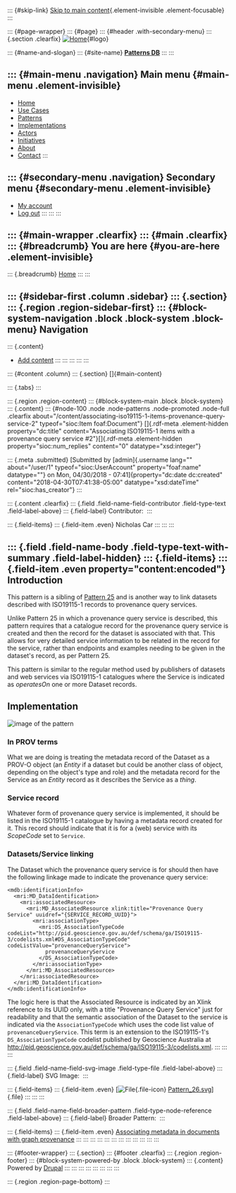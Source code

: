 ::: {#skip-link}
[Skip to main content](#main-content){.element-invisible
.element-focusable}
:::

::: {#page-wrapper}
::: {#page}
::: {#header .with-secondary-menu}
::: {.section .clearfix}
[![Home](https://patterns.promsns.org/sites/all/themes/bartik_rda/rda_square.png)](/ "Home"){#logo}

::: {#name-and-slogan}
::: {#site-name}
**[Patterns DB](/ "Home")**
:::
:::

::: {#main-menu .navigation}
Main menu {#main-menu .element-invisible}
---------

-   [Home](/)
-   [Use Cases](/usecases)
-   [Patterns](/patterns)
-   [Implementations](/implementations)
-   [Actors](/actors)
-   [Initiatives](/initiatives)
-   [About](/about)
-   [Contact](/contact)
:::

::: {#secondary-menu .navigation}
Secondary menu {#secondary-menu .element-invisible}
--------------

-   [My account](/user)
-   [Log out](/user/logout)
:::
:::
:::

::: {#main-wrapper .clearfix}
::: {#main .clearfix}
::: {#breadcrumb}
You are here {#you-are-here .element-invisible}
------------

::: {.breadcrumb}
[Home](/)
:::
:::

::: {#sidebar-first .column .sidebar}
::: {.section}
::: {.region .region-sidebar-first}
::: {#block-system-navigation .block .block-system .block-menu}
Navigation
----------

::: {.content}
-   [Add content](/node/add)
:::
:::
:::
:::
:::

::: {#content .column}
::: {.section}
[]{#main-content}

::: {.tabs}
:::

::: {.region .region-content}
::: {#block-system-main .block .block-system}
::: {.content}
::: {#node-100 .node .node-patterns .node-promoted .node-full .clearfix about="/content/associating-iso19115-1-items-provenance-query-service-2" typeof="sioc:Item foaf:Document"}
[]{.rdf-meta .element-hidden property="dc:title"
content="Associating ISO19115-1 items with a provenance query service #2"}[]{.rdf-meta
.element-hidden property="sioc:num_replies" content="0"
datatype="xsd:integer"}

::: {.meta .submitted}
[Submitted by [admin]{.username lang="" about="/user/1"
typeof="sioc:UserAccount" property="foaf:name" datatype=""} on Mon,
04/30/2018 - 07:41]{property="dc:date dc:created"
content="2018-04-30T07:41:38-05:00" datatype="xsd:dateTime"
rel="sioc:has_creator"}
:::

::: {.content .clearfix}
::: {.field .field-name-field-contributor .field-type-text .field-label-above}
::: {.field-label}
Contributor: 
:::

::: {.field-items}
::: {.field-item .even}
Nicholas Car
:::
:::
:::

::: {.field .field-name-body .field-type-text-with-summary .field-label-hidden}
::: {.field-items}
::: {.field-item .even property="content:encoded"}
Introduction
------------

This pattern is a sibling of [Pattern
25](http://patterns.promsns.org/pattern/25) and is another way to link
datasets described with ISO19115-1 records to provenance query services.

Unlike Pattern 25 in which a provenance query service is described, this
pattern requires that a catalogue record for the provenance query
service is created and then the record for the dataset is associated
with that. This allows for very detailed service information to be
related in the record for the service, rather than endpoints and
examples needing to be given in the dataset\'s record, as per Pattern
25.

This pattern is similar to the regular method used by publishers of
datasets and web services via ISO19115-1 catalogues where the Service is
indicated as *operatesOn* one or more Dataset records.

Implementation
--------------

![image of the
pattern](http://patterns.promsns.org/sites/default/files/Pattern_26.svg)

### In PROV terms

What we are doing is treating the metadata record of the Dataset as a
PROV-O object (an *Entity* if a dataset but could be another class of
object, depending on the object\'s type and role) and the metadata
record for the Service as an *Entity* record as it describes the Service
as a *thing*.

### Service record

Whatever form of provenance query service is implemented, it should be
listed in the ISO19115-1 catalogue by having a metadata record created
for it. This record should indicate that it is for a (web) service with
its *ScopeCode* set to `Service`.

### Datasets/Service linking

The Dataset which the provenance query service is for should then have
the following linkage made to indicate the provenance query service:


    <mdb:identificationInfo>
      <mri:MD_DataIdentification>
        <mri:associatedResource>
          <mri:MD_AssociatedResource xlink:title="Provenance Query Service" uuidref="{SERVICE_RECORD_UUID}">
            <mri:associationType>
              <mri:DS_AssociationTypeCode codeList="http://pid.geoscience.gov.au/def/schema/ga/ISO19115-3/codelists.xml#DS_AssociationTypeCode" codeListValue="provenanceQueryService">
                provenanceQueryService
              </DS_AssociationTypeCode>
            </mri:associationType>
          </mri:MD_AssociatedResource>
        </mri:associatedResource>
      </mri:MD_DataIdentification>
    </mdb:identificationInfo>

The logic here is that the Associated Resource is indicated by an Xlink
reference to its UUID only, with a title \"Provenance Query Service\"
just for readability and that the semantic association of the Dataset to
the service is indicated via the `AssociationTypeCode` which uses the
code list value of `provenanceQueryService`. This term is an extension
to the ISO19115-1\'s `DS_AssociationTypeCode` codelist published by
Geoscience Australia at
<http://pid.geoscience.gov.au/def/schema/ga/ISO19115-3/codelists.xml>.
:::
:::
:::

::: {.field .field-name-field-svg-image .field-type-file .field-label-above}
::: {.field-label}
SVG Image: 
:::

::: {.field-items}
::: {.field-item .even}
[![File](/modules/file/icons/image-x-generic.png "image/svg+xml"){.file-icon}
[Pattern\_26.svg](https://patterns.promsns.org/sites/default/files/Pattern_26_0.svg)]{.file}
:::
:::
:::

::: {.field .field-name-field-broader-pattern .field-type-node-reference .field-label-above}
::: {.field-label}
Broader Pattern: 
:::

::: {.field-items}
::: {.field-item .even}
[Associating metadata in documents with graph provenance](/pattern/12)
:::
:::
:::
:::
:::
:::
:::
:::
:::
:::
:::
:::

::: {#footer-wrapper}
::: {.section}
::: {#footer .clearfix}
::: {.region .region-footer}
::: {#block-system-powered-by .block .block-system}
::: {.content}
Powered by [Drupal](https://www.drupal.org)
:::
:::
:::
:::
:::
:::
:::
:::

::: {.region .region-page-bottom}
:::
